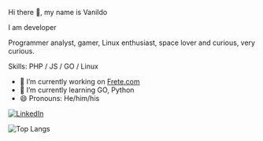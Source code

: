 Hi there 👋, my name is Vanildo

I am developer

Programmer analyst, gamer, Linux enthusiast, space lover and curious, very curious.

Skills: PHP / JS / GO / Linux

- 🔭 I’m currently working on [Frete.com](https://frete.com/) 
- 🌱 I’m currently learning GO, Python
- 😄 Pronouns: He/him/his

[![LinkedIn](https://img.shields.io/badge/LinkedIn-000?style=for-the-badge&logo=linkedin&logoColor=0E76A8)](https://www.linkedin.com/in/vanildosouto/)

![Top Langs](https://github-readme-stats-git-masterrstaa-rickstaa.vercel.app/api/top-langs/?username=vanildosouto&layout=compact&bg_color=000&border_color=30A3DC&title_color=E94D5F&text_color=FFF)
